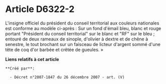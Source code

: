 # Article D6322-2

L'insigne officiel du président du conseil territorial aux couleurs nationales est conforme au modèle ci-après : Sur un fond
d'émail bleu, blanc et rouge portant "Président du conseil territorial" sur le blanc et "RF" sur le bleu ; entouré de deux
rameaux de sinople, d'olivier à dextre et de chêne à senestre, le tout brochant sur un faisceau de licteur d'argent sommé
d'une tête de coq d'or barbée et crêtée de gueules. »

**Liens relatifs à cet article**

	**Créé par**:

	  - Décret n°2007-1847 du 26 décembre 2007 - art. (V)
